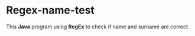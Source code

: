 # Regex-name-test
This <b>Java</b> program using <b>RegEx</b> to check if name and surname are correct. 
